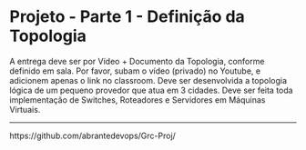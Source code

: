 # Projeto - Parte 1 - Definição da Topologia
A entrega deve ser por Vídeo + Documento da Topologia, conforme definido em sala. Por favor, subam o vídeo (privado) no Youtube, e adicionem apenas o link no classroom. Deve ser desenvolvida a topologia lógica de um pequeno provedor que atua em 3 cidades. Deve ser feita toda implementação de Switches, Roteadores e Servidores em Máquinas Virtuais.

<hr>
https://github.com/abrantedevops/Grc-Proj/